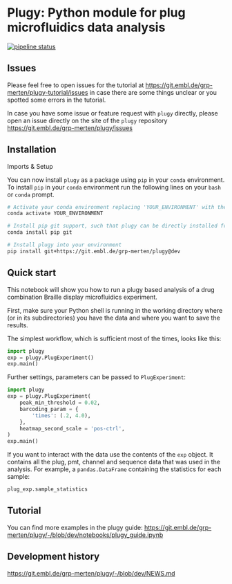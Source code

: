 # Plugy: Python module for plug microfluidics data analysis
[![pipeline status](https://git.embl.de/grp-merten/plugy/badges/master/pipeline.svg)](https://git.embl.de/grp-merten/plugy/commits/master)

## Issues

Please feel free to open issues for the tutorial at https://git.embl.de/grp-merten/plugy-tutorial/issues
in case there are some things unclear or you spotted some errors in the tutorial.

In case you have some issue or feature request with `plugy` directly, please open an issue
directly on the site of the `plugy` repository https://git.embl.de/grp-merten/plugy/issues

## Installation

Imports & Setup

You can now install `plugy` as a package using `pip` in your `conda`
environment. To install `pip` in your `conda` environment run the following
lines on your `bash` or `conda` prompt.

```bash
# Activate your conda environment replacing 'YOUR_ENVIRONMENT' with the name of your environment
conda activate YOUR_ENVIRONMENT

# Install pip git support, such that plugy can be directly installed from gitlab
conda install pip git

# Install plugy into your environment
pip install git+https://git.embl.de/grp-merten/plugy@dev
```

## Quick start

This notebook will show you how to run a plugy based analysis of a drug
combination Braille display microfluidics experiment.

First, make sure your Python shell is running in the working directory where
(or in its subdirectories) you have the data and where you want to save the
results.

The simplest workflow, which is sufficient most of the times, looks like this:

```python
import plugy
exp = plugy.PlugExperiment()
exp.main()
```

Further settings, parameters can be passed to `PlugExperiment`:

```python
import plugy
exp = plugy.PlugExperiment(
    peak_min_threshold = 0.02,
    barcoding_param = {
        'times': (.2, 4.0),
    },
    heatmap_second_scale = 'pos-ctrl',
)
exp.main()
```

If you want to interact with the data use the contents of the `exp` object.
It contains all the plug, pmt, channel and sequence data that was used in the
analysis. For example, a `pandas.DataFrame` containing the statistics for each
sample:

```python
plug_exp.sample_statistics
```

## Tutorial

You can find more examples in the plugy guide:
https://git.embl.de/grp-merten/plugy/-/blob/dev/notebooks/plugy_guide.ipynb

## Development history

https://git.embl.de/grp-merten/plugy/-/blob/dev/NEWS.md